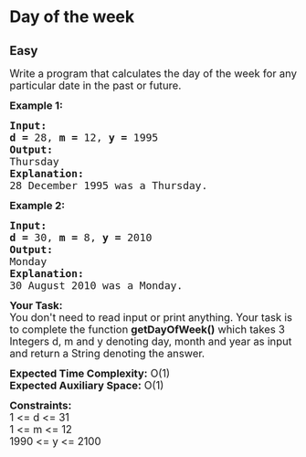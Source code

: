 # Day of the week
## Easy
<div class="problems_problem_content__Xm_eO"><p><span style="font-size:18px">Write a program that calculates the day of the week for any particular date in the past or future.</span></p>

<p><span style="font-size:18px"><strong>Example 1:</strong></span></p>

<pre><span style="font-size:18px"><strong>Input:</strong></span>
<span style="font-size:18px"><strong>d = </strong>28, <strong>m = </strong>12, <strong>y = </strong>1995</span>
<span style="font-size:18px"><strong>Output:</strong></span>
<span style="font-size:18px">Thursday</span>
<span style="font-size:18px"><strong>Explanation:</strong></span>
<span style="font-size:18px">28 December 1995 was a Thursday.</span></pre>

<p><span style="font-size:18px"><strong>Example 2:</strong></span></p>

<pre><span style="font-size:18px"><strong>Input:</strong></span>
<span style="font-size:18px"><strong>d = </strong>30, <strong>m = </strong>8, <strong>y = </strong>2010</span>
<span style="font-size:18px"><strong>Output:</strong></span>
<span style="font-size:18px">Monday</span>
<span style="font-size:18px"><strong>Explanation:</strong></span>
<span style="font-size:18px">30 August 2010 was a Monday.</span>
</pre>

<p><span style="font-size:18px"><strong>Your Task:</strong><br>
You don't need to read input or print anything. Your task is to complete the function <strong>getDayOfWeek()</strong> which takes 3 Integers d, m and y denoting day, month and year as input and return a String denoting the answer.</span></p>

<p><span style="font-size:18px"><strong>Expected Time Complexity:</strong> O(1)<br>
<strong>Expected Auxiliary Space:</strong> O(1)</span></p>

<p><span style="font-size:18px"><strong>Constraints:</strong></span><br>
<span style="font-size:18px">1 &lt;= d &lt;= 31<br>
1 &lt;= m &lt;= 12<br>
1990 &lt;= y &lt;=&nbsp;2100</span></p>
</div>